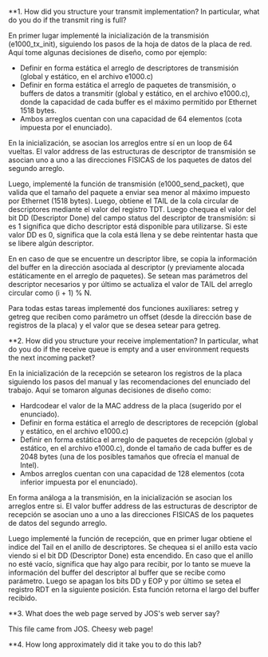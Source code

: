 **1. How did you structure your transmit implementation? In particular, what do you do if the transmit ring is full?

En primer lugar implementé la inicialización de la transmisión (e1000_tx_init), siguiendo los pasos de la hoja de datos de la placa de red. Aquí tome algunas decisiones de diseño, como por ejemplo:

- Definir en forma estática el arreglo de descriptores de transmisión (global y estático, en el archivo e1000.c)
- Definir en forma estática el arreglo de paquetes de transmisión, o buffers de datos a transmitir (global y estático, en el archivo e1000.c), donde la capacidad de cada buffer es el máximo permitido por Ethernet 1518 bytes.
- Ambos arreglos cuentan con una capacidad de 64 elementos (cota impuesta por el enunciado).
     
En la inicialización, se asocian los arreglos entre sí en un loop de 64 vueltas. El valor address de las estructuras de descriptor de transmisión se asocian uno a uno a las direcciones FISICAS de los paquetes de datos del segundo arreglo.

Luego, implementé la función de transmisión (e1000_send_packet), que valida que el tamaño del paquete a enviar sea menor al máximo impuesto por Ethernet (1518 bytes). Luego, obtiene el TAIL de la cola circular de descriptores mediante el valor del registro TDT. Luego chequea el valor del bit DD (Descriptor Done) del campo status del descriptor de transmisión: si es 1 significa que dicho descriptor está disponible para utilizarse. Si este valor DD es 0, significa que la cola está llena y se debe reintentar hasta que se libere algún descriptor.

En en caso de que se encuentre un descriptor libre, se copia la información del buffer en la dirección asociada al descriptor (y previamente alocada estáticamente en el arreglo de paquetes). Se setean mas parámetros del descriptor necesarios y por último se actualiza el valor de TAIL del arreglo circular como (i + 1) % N.

Para todas estas tareas implementé dos funciones auxiliares: setreg y getreg que reciben como parámetro un offset (desde la dirección base de registros de la placa) y el valor que se desea setear para getreg.

**2. How did you structure your receive implementation? In particular, what do you do if the receive queue is empty and a user environment requests the next incoming packet? 

En la inicialización de la recepción se setearon los registros de la placa siguiendo los pasos del manual y las recomendaciones del enunciado del trabajo. Aquí se tomaron algunas decisiones de diseño como:

- Hardcodear el valor de la MAC address de la placa (sugerido por el enunciado).
- Definir en forma estática el arreglo de descriptores de recepción (global y estático, en el archivo e1000.c)
- Definir en forma estática el arreglo de paquetes de recepción (global y estático, en el archivo e1000.c), donde el tamaño de cada buffer es de 2048 bytes (una de los posibles tamaños que ofrecía el manual de Intel).
- Ambos arreglos cuentan con una capacidad de 128 elementos (cota inferior impuesta por el enunciado).

En forma análoga a la transmisión, en la inicialización se asocian los arreglos entre si. El valor buffer address de las estructuras de descriptor de recepción se asocian uno a uno a las direcciones FISICAS de los paquetes de datos del segundo arreglo.

Luego implementé la función de recepción, que en primer lugar obtiene el indice del Tail en el anillo de descriptores. Se chequea si el anillo esta vacío viendo si el bit DD (Descriptor Done) esta encendido. En caso que el anillo no esté vacío, significa que hay algo para recibir, por lo tanto se mueve la información del buffer del descriptor al buffer que se recibe como parámetro. Luego se apagan los bits DD y EOP y por último se setea el registro RDT en la siguiente posición. Esta función retorna el largo del buffer recibido.

**3. What does the web page served by JOS's web server say?

This file came from JOS.
Cheesy web page! 

**4. How long approximately did it take you to do this lab? 
